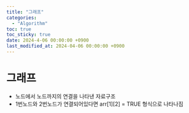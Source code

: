 ```yaml
---
title: "그래프"
categories:
  - "Algorithm"
toc: true
toc_sticky: true
date: 2024-4-06 00:00:00 +0900
last_modified_at: 2024-04-06 00:00:00 +0900
---
```

# 그래프
- 노드에서 노드까지의 연결을 나타낸 자료구조
- 1번노드와 2번노드가 연결되어있다면 arr[1][2] = TRUE 형식으로 나타나짐